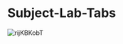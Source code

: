 # Subject-Lab-Tabs
![rijKBKobT](https://user-images.githubusercontent.com/115205815/194693727-b4ff3c9d-c5d1-4f32-a2b3-4df529ed5ee7.jpg)
